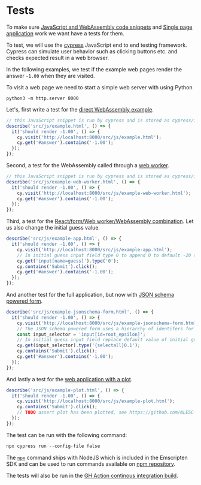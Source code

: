 # Tests

To make sure [JavaScript and WebAssembly code snippets](README.md#JavaScript) and [Single page application](README.md#single-page-application) work we want have a tests for them.

To test, we will use the [cypress](https://www.cypress.io/) JavaScript end to end testing framework.
Cypress can simulate user behavior such as clicking buttons etc. and checks expected result in a web browser.

In the following examples, we test if the example web pages render the answer `-1.00` when they are visited.

To visit a web page we need to start a simple web server with using Python

```shell
python3 -m http.server 8000
```

Let's, first write a test for the [direct WebAssembly example](http://localhost:8000/src/js/example.html).

```{.js file=cypress/integration/example_spec.js}
// this JavaScript snippet is run by cypress and is stored as cypress/integration/example_spec.js
describe('src/js/example.html', () => {
  it('should render -1.00', () => {
    cy.visit('http://localhost:8000/src/js/example.html');
    cy.get('#answer').contains('-1.00');
  });
});
```

Second, a test for the WebAssembly called through a [web worker](http://localhost:8000/src/js/example-web-worker.html).

```{.js file=cypress/integration/example-web-worker_spec.js}
// this JavaScript snippet is run by cypress and is stored as cypress/integration/example-web-worker_spec.js
describe('src/js/example-web-worker.html', () => {
  it('should render -1.00', () => {
    cy.visit('http://localhost:8000/src/js/example-web-worker.html');
    cy.get('#answer').contains('-1.00');
  });
});
```

Third, a test for the [React/form/Web worker/WebAssembly combination](http://localhost:8000/src/js/example-app.html).
Let us also change the initial guess value.

```{.js file=cypress/integration/example-app_spec.js}
describe('src/js/example-app.html', () => {
  it('should render -1.00', () => {
    cy.visit('http://localhost:8000/src/js/example-app.html');
    // In initial guess input field type 0 to append 0 to default -20 so the value is -200
    cy.get('input[name=guess]').type('0');
    cy.contains('Submit').click();
    cy.get('#answer').contains('-1.00');
  });
});
```

And another test for the full application, but now with [JSON schema powered form](http://localhost:8000/src/js/example-jsonschema-form.html).

```{.js file=cypress/integration/example-jsonschema-form_spec.js}
describe('src/js/example-jsonschema-form.html', () => {
  it('should render -1.00', () => {
    cy.visit('http://localhost:8000/src/js/example-jsonschema-form.html');
    // The JSON schema powered form uses a hierarchy of identifers for each input field starting with `root`, as the `epsilon` input field is a direct child of root it has `root_epsilon` as an identifier
    const input_selector = 'input[id=root_epsilon]';
    // In initial guess input field replace default value of initial guess with 0.1
    cy.get(input_selector).type('{selectall}0.1');
    cy.contains('Submit').click();
    cy.get('#answer').contains('-1.00');
  });
});
```

And lastly a test for the [web application with a plot](http://localhost:8000/src/js/example-plot.html).

```{.js file=cypress/integration/example-plot_spec.js}
describe('src/js/example-plot.html', () => {
  it('should render -1.00', () => {
    cy.visit('http://localhost:8000/src/js/example-plot.html');
    cy.contains('Submit').click();
    // TODO assert plot has been plotted, see https://github.com/NLESC-JCER/cpp2wasm/issues/55
  });
});
```

The test can be run with the following command:

```{.awk #test-wasm}
npx cypress run --config-file false
```

The [`npx`](https://www.npmjs.com/package/npx) command ships with NodeJS which is included in the Emscripten SDK and can be used to run commands available on [npm repository](https://npmjs.com/).

The tests will also be run in the [GH Action continous integration build](.github/workflows/main.yml).
